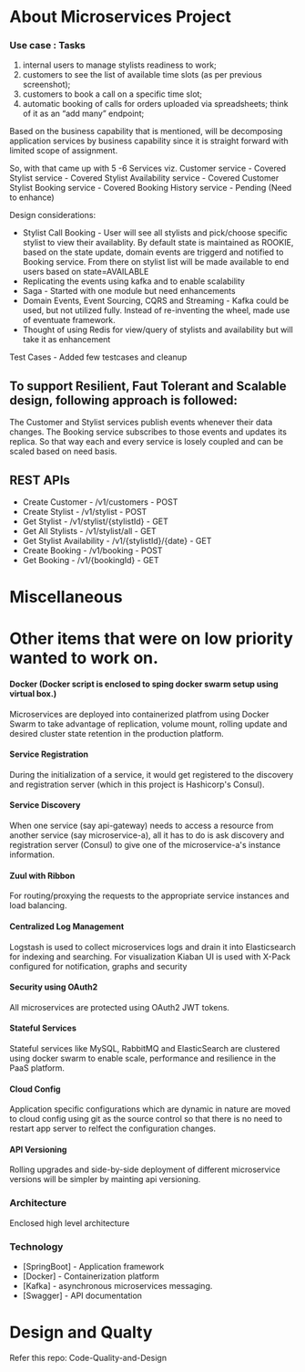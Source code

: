# About Microservices Project

### Use case : Tasks
1. internal users to manage stylists readiness to work;
2. customers to see the list of available time slots (as per previous screenshot);
3. customers to book a call on a specific time slot;
4. automatic booking of calls for orders uploaded via spreadsheets; think of it as an “add many” endpoint;

Based on the business capability that is mentioned, will be decomposing application services by business capability since it is straight forward with limited scope of assignment.

So, with that came up with 5 -6 Services viz.
Customer service - Covered
Stylist service - Covered 
Stylist Availability service - Covered
Customer Stylist Booking service - Covered
Booking History service - Pending (Need to enhance)

Design considerations:
- Stylist Call Booking - User will see all stylists and pick/choose specific stylist to view their availablity. By default state is maintained as ROOKIE, based on the state update, domain events are triggerd and notified to Booking service. From there on stylist list will be made available to end users based on state=AVAILABLE
- Replicating the events using kafka and to enable scalability
- Saga - Started with one module but need enhancements
- Domain Events, Event Sourcing, CQRS and Streaming - Kafka could be used, but not utilized fully. Instead of re-inventing the wheel, made use of eventuate framework.
- Thought of using Redis for view/query of stylists and availability but will take it as enhancement

Test Cases -  Added few testcases and cleanup

## To support Resilient, Faut Tolerant and Scalable design, following approach is followed:

The Customer and Stylist services publish events whenever their data changes. The Booking service subscribes to those events and updates its replica. So that way each and every service is losely coupled and can be scaled based on need basis.

## REST APIs

- Create Customer - /v1/customers - POST
- Create Stylist - /v1/stylist - POST
- Get Stylist - /v1/stylist/{stylistId} - GET
- Get All Stylists - /v1/stylist/all - GET
- Get Stylist Availability - /v1/{stylistId}/{date} - GET
- Create Booking - /v1/booking - POST
- Get Booking - /v1/{bookingId} - GET


# Miscellaneous
# Other items that were on low priority wanted to work on.

#### Docker (Docker script is enclosed to sping docker swarm setup using virtual box.)

Microservices are deployed into containerized platfrom using Docker Swarm to take advantage of replication, volume mount, rolling update and desired cluster state retention in the production platform.

#### Service Registration

During the initialization of a service, it would get registered to the discovery and registration server (which in this project is Hashicorp's Consul).

#### Service Discovery

When one service (say api-gateway) needs to access a resource from another service (say microservice-a), all it has to do is ask discovery and registration server (Consul) to give one of the microservice-a's instance information.

#### Zuul with Ribbon

For routing/proxying the requests to the appropriate service instances and load balancing.

#### Centralized Log Management

Logstash is used to collect microservices logs and drain it into Elasticsearch for indexing and searching. For visualization Kiaban UI is used with X-Pack configured for notification, graphs and security


#### Security using OAuth2

All microservices are protected using OAuth2 JWT tokens.

#### Stateful Services

Stateful services like MySQL, RabbitMQ and ElasticSearch are clustered using docker swarm to enable scale, performance and resilience in the PaaS platform.

#### Cloud Config

Application specific configurations which are dynamic in nature are moved to cloud config using git as the source control so that there is no need to restart app server to relfect the configuration changes.

#### API Versioning

Rolling upgrades and side-by-side deployment of different microservice versions will be simpler by mainting api versioning.

### Architecture

Enclosed high level architecture

### Technology

* [SpringBoot] - Application framework
* [Docker] - Containerization platform
* [Kafka] - asynchronous microservices messaging.
* [Swagger] - API documentation

Design and Qualty
================
Refer this repo: Code-Quality-and-Design

